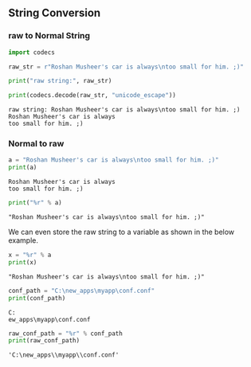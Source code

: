 
## String Conversion

### raw to Normal String


```python
import codecs

raw_str = r"Roshan Musheer's car is always\ntoo small for him. ;)"

print("raw string:", raw_str)

print(codecs.decode(raw_str, "unicode_escape"))
```

    raw string: Roshan Musheer's car is always\ntoo small for him. ;)
    Roshan Musheer's car is always
    too small for him. ;)


### Normal to raw 


```python
a = "Roshan Musheer's car is always\ntoo small for him. ;)"
print(a)
```

    Roshan Musheer's car is always
    too small for him. ;)



```python
print("%r" % a)
```

    "Roshan Musheer's car is always\ntoo small for him. ;)"


We can even store the raw string to a variable as shown in the below example. 


```python
x = "%r" % a
print(x)
```

    "Roshan Musheer's car is always\ntoo small for him. ;)"



```python
conf_path = "C:\new_apps\myapp\conf.conf"
print(conf_path)
```

    C:
    ew_apps\myapp\conf.conf



```python
raw_conf_path = "%r" % conf_path
print(raw_conf_path)
```

    'C:\new_apps\\myapp\\conf.conf'

